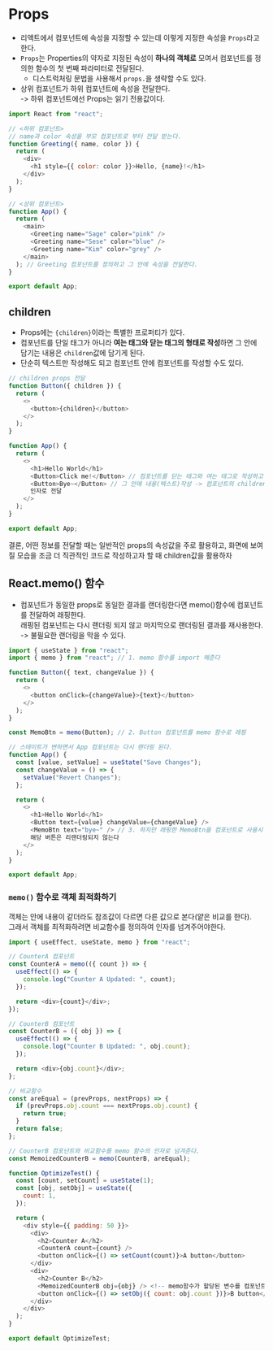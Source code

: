 # Props

- 리액트에서 컴포넌트에 속성을 지정할 수 있는데 이렇게 지정한 속성을 `Props`라고 한다.
- `Props`는 Properties의 약자로 지정된 속성이 <b>하나의 객체로</b> 모여서 컴포넌트를 정의한 함수의 첫 번째 파라미터로 전달된다.
  - 디스트럭처링 문법을 사용해서 `props.`을 생략할 수도 있다.
- 상위 컴포넌트가 하위 컴포넌트에 속성을 전달한다.  
  -> 하위 컴포넌트에선 Props는 읽기 전용값이다.

```javascript
import React from "react";

// <하위 컴포넌트>
// name과 color 속성을 부모 컴포넌트로 부터 전달 받는다.
function Greeting({ name, color }) {
  return (
    <div>
      <h1 style={{ color: color }}>Hello, {name}!</h1>
    </div>
  );
}

// <상위 컴포넌트>
function App() {
  return (
    <main>
      <Greeting name="Sage" color="pink" />
      <Greeting name="Sese" color="blue" />
      <Greeting name="Kim" color="grey" />
    </main>
  ); // Greeting 컴포넌트를 정의하고 그 안에 속성을 전달한다.
}

export default App;
```

## children

- Props에는 `{children}`이라는 특별한 프로퍼티가 있다.
- 컴포넌트를 단일 태그가 아니라 <b>여는 태그와 닫는 태그의 형태로 작성</b>하면 그 안에 담기는 내용은 `children`값에 담기게 된다.
- 단순히 텍스트만 작성해도 되고 컴포넌트 안에 컴포넌트를 작성할 수도 있다.

```javascript
// children props 전달
function Button({ children }) {
  return (
    <>
      <button>{children}</button>
    </>
  );
}

function App() {
  return (
    <>
      <h1>Hello World</h1>
      <Button>Click me!</Button> // 컴포넌트를 닫는 태그와 여는 태그로 작성하고
      <Button>Bye~</Button> // 그 안에 내용(텍스트)작성 -> 컴포넌트의 children
      인자로 전달
    </>
  );
}

export default App;
```

결론, 어떤 정보를 전달할 때는 일반적인 props의 속성값을 주로 활용하고, 화면에 보여질 모습을 조금 더 직관적인 코드로 작성하고자 할 때 children값을 활용하자

## React.memo() 함수

- 컴포넌트가 동일한 props로 동일한 결과를 랜더링한다면 memo()함수에 컴포넌트를 전달하여 래핑한다.  
  래핑된 컴포넌트는 다시 랜더링 되지 않고 마지막으로 랜더링된 결과를 재사용한다.  
  -> 불필요한 랜더링을 막을 수 있다.

```javascript
import { useState } from "react";
import { memo } from "react"; // 1. memo 함수를 import 해준다

function Button({ text, changeValue }) {
  return (
    <>
      <button onClick={changeValue}>{text}</button>
    </>
  );
}

const MemoBtn = memo(Button); // 2. Button 컴포넌트를 memo 함수로 래핑

// 스테이트가 변하면서 App 컴포넌트는 다시 랜더링 된다.
function App() {
  const [value, setValue] = useState("Save Changes");
  const changeValue = () => {
    setValue("Revert Changes");
  };

  return (
    <>
      <h1>Hello World</h1>
      <Button text={value} changeValue={changeValue} />
      <MemoBtn text="bye~" /> // 3. 하지만 래핑한 MemoBtn을 컴포넌트로 사용시 ->
      해당 버튼은 리랜더링되지 않는다
    </>
  );
}

export default App;
```

### `memo()` 함수로 객체 최적화하기

객체는 안에 내용이 같더라도 참조값이 다르면 다른 값으로 본다(얕은 비교를 한다).  
그래서 객체를 최적화하려면 비교함수를 정의하여 인자를 넘겨주어야한다.

```javascript
import { useEffect, useState, memo } from "react";

// CounterA 컴포넌트
const CounterA = memo(({ count }) => {
  useEffect(() => {
    console.log("Counter A Updated: ", count);
  });

  return <div>{count}</div>;
});

// CounterB 컴포넌트
const CounterB = ({ obj }) => {
  useEffect(() => {
    console.log("Counter B Updated: ", obj.count);
  });

  return <div>{obj.count}</div>;
};

// 비교함수
const areEqual = (prevProps, nextProps) => {
  if (prevProps.obj.count === nextProps.obj.count) {
    return true;
  }
  return false;
};

// CounterB 컴포넌트와 비교함수를 memo 함수의 인자로 넘겨준다.
const MemoizedCounterB = memo(CounterB, areEqual);

function OptimizeTest() {
  const [count, setCount] = useState(1);
  const [obj, setObj] = useState({
    count: 1,
  });

  return (
    <div style={{ padding: 50 }}>
      <div>
        <h2>Counter A</h2>
        <CounterA count={count} />
        <button onClick={() => setCount(count)}>A button</button>
      </div>
      <div>
        <h2>Counter B</h2>
        <MemoizedCounterB obj={obj} /> <!-- memo함수가 할당된 변수를 컴포넌트로 사용한다. -->
        <button onClick={() => setObj({ count: obj.count })}>B button</button>
      </div>
    </div>
  );
}

export default OptimizeTest;
```
